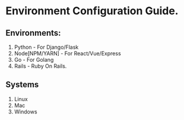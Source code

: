 # Environment Configuration Guide.
## Environments:
1. Python - For Django/Flask 
2. Node[NPM/YARN] - For React/Vue/Express
3. Go - For Golang
4. Rails - Ruby On Rails.

## Systems
1. Linux
2. Mac
3. Windows
